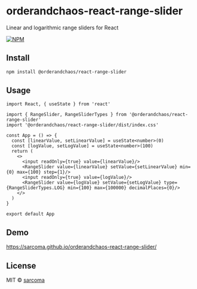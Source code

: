 # orderandchaos-react-range-slider

Linear and logarithmic range sliders for React

[![NPM](https://img.shields.io/npm/v/@orderandchaos/react-range-slider.svg)](https://www.npmjs.com/package/@orderandchaos/react-range-slider)
## Install

```bash
npm install @orderandchaos/react-range-slider
```

## Usage

```tsx
import React, { useState } from 'react'

import { RangeSlider, RangeSliderTypes } from '@orderandchaos/react-range-slider'
import '@orderandchaos/react-range-slider/dist/index.css'

const App = () => {
  const [linearValue, setLinearValue] = useState<number>(0)
  const [logValue, setLogValue] = useState<number>(100)
  return (
    <>
      <input readOnly={true} value={linearValue}/>
      <RangeSlider value={linearValue} setValue={setLinearValue} min={0} max={100} step={1}/>
      <input readOnly={true} value={logValue}/>
      <RangeSlider value={logValue} setValue={setLogValue} type={RangeSliderTypes.LOG} min={100} max={100000} decimalPlaces={0}/>
    </>
  )
}

export default App
```

## Demo 

https://sarcoma.github.io/orderandchaos-react-range-slider/

## License

MIT © [sarcoma](https://github.com/sarcoma)
